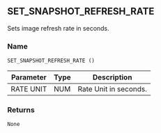 ## SET\_SNAPSHOT\_REFRESH\_RATE

Sets image refresh rate in seconds.


### Name

`SET_SNAPSHOT_REFRESH_RATE ()`


| Parameter | Type | Description           |
| --------- | ---- | --------------------- |
| RATE UNIT | NUM  | Rate Unit in seconds. |


### Returns

`None`